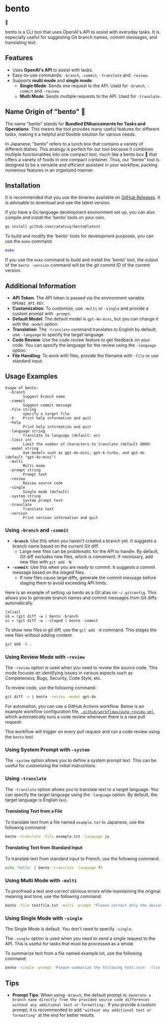 # bento

🍱

bento is a CLI tool that uses OpenAI's API to assist with everyday tasks. It is especially useful for suggesting Git branch names, commit messages, and translating text.

## Features

- Uses **OpenAI's API** to assist with tasks.
- Easy-to-use commands: `-branch`, `-commit`, `-translate` and `-review`.
- Supports **multi mode** and **single mode**:
  - **Single Mode**: Sends one request to the API. Used for `-branch`, `-commit` and `-review`.
  - **Multi Mode**: Sends multiple requests to the API. Used for `-translate`.

## Name Origin of "bento" 🍱

The name "bento" stands for **Bundled ENhancements for Tasks and Operations**. This means the tool provides many useful features for different tasks, making it a helpful and flexible solution for various needs.

In Japanese, "bento" refers to a lunch box that contains a variety of different dishes. This analogy is perfect for our tool because it combines multiple functionalities into one compact tool, much like a bento box 🍱 that offers a variety of foods in one compact container. Thus, our "bento" tool is designed to be a versatile and efficient assistant in your workflow, packing numerous features in an organized manner.

## Installation

It is recommended that you use the binaries available on [GitHub Releases](https://github.com/catatsuy/bento/releases). It is advisable to download and use the latest version.

If you have a Go language development environment set up, you can also compile and install the 'bento' tools on your own.

```bash
go install github.com/catatsuy/bento@latest
```

To build and modify the 'bento' tools for development purposes, you can use the `make` command.

```bash
make
```

If you use the `make` command to build and install the 'bento' tool, the output of the `bento -version` command will be the git commit ID of the current version.

## Additional Information

- **API Token**: The API token is passed via the environment variable `OPENAI_API_KEY`.
- **Customization**: To customize, use `-multi` or `-single` and provide a custom prompt with `-prompt`.
- **Default Model**: The default model is `gpt-4o-mini`, but you can change it with the `-model` option.
- **Translation**: The `-translate` command translates to English by default; use `-language` to specify the target language.
- **Code Review**: Use the code review feature to get feedback on your code. You can specify the language for the review using the `-language` option.
- **File Handling**: To work with files, provide the filename with `-file` or use standard input.

## Usage Examples

```
Usage of bento:
  -branch
        Suggest branch name
  -commit
        Suggest commit message
  -file string
        specify a target file
  -h    Print help information and quit
  -help
        Print help information and quit
  -language string
        Translate to language (default: en)
  -limit int
        Limit the number of characters to translate (default 4000)
  -model string
        Use models such as gpt-4o-mini, gpt-4-turbo, and gpt-4o (default "gpt-4o-mini")
  -multi
        Multi mode
  -prompt string
        Prompt text
  -review
        Review source code
  -single
        Single mode (default)
  -system string
        System prompt text
  -translate
        Translate text
  -version
        Print version information and quit
```

### Using `-branch` and `-commit`

- **`-branch`**: Use this when you haven't created a branch yet. It suggests a branch name based on the current Git diff.
  - Large new files can be problematic for the API to handle. By default, Git diff excludes new files, which is convenient. If necessary, add new files with `git add -N`.
- **`-commit`**: Use this when you are ready to commit. It suggests a commit message based on the staged files.
  - If new files cause large diffs, generate the commit message before staging them to avoid exceeding API limits.

Here is an example of setting up bento as a Git alias on `~/.gitconfig`. This allows you to generate branch names and commit messages from Git diffs automatically.

```.gitconfig
[alias]
sb = !git diff -w | bento -branch
sc = !git diff -w --staged | bento -commit
```

To show new files in git diff, use the `git add -N` command. This stages the new files without adding content.

```bash
git add -N .
```

### Using Review Mode with `-review`

The `-review` option is used when you need to review the source code. This mode focuses on identifying issues in various aspects such as Completeness, Bugs, Security, Code Style, etc.

To review code, use the following command:

```sh
git diff -w | bento -review -model gpt-4o
```

For automation, you can use a GitHub Actions workflow. Below is an example workflow configuration file, [`.github/workflows/auto-review.yml`](/.github/workflows/auto-review.yml), which automatically runs a code review whenever there is a new pull request:

This workflow will trigger on every pull request and run a code review using the `bento` tool.

### Using System Prompt with `-system`

The `-system` option allows you to define a system prompt text. This can be useful for customizing the initial instructions.

### Using `-translate`

The `-translate` option allows you to translate text to a target language. You can specify the target language using the `-language` option. By default, the target language is English (`en`).

#### Translating Text from a File

To translate text from a file named `example.txt` to Japanese, use the following command:

```sh
bento -translate -file example.txt -language ja
```

#### Translating Text from Standard Input

To translate text from standard input to French, use the following command.

```sh
echo 'hello' | bento -translate -language fr
```

### Using Multi Mode with `-multi`

To proofread a text and correct obvious errors while maintaining the original meaning and tone, use the following command:

```sh
bento -file textfile.txt -multi -prompt "Please correct only the obvious errors in the following text while maintaining the original meaning and tone as much as possible:\n\n"
```

### Using Single Mode with `-single`

The Single Mode is default. You don't need to specify `-single`.

The `-single` option is used when you need to send a single request to the API. This is useful for tasks that must be processed as a whole.

To summarize text from a file named example.txt, use the following command:

```sh
bento -single -prompt 'Please summarize the following text:\n\n' -file example.txt
```

## Tips

- **Prompt Tips**: When using `-branch`, the default prompt is: `Generate a branch name directly from the provided source code differences without any additional text or formatting:`. If you provide a custom prompt, it is recommended to add `"without any additional text or formatting"` at the end for better results.
